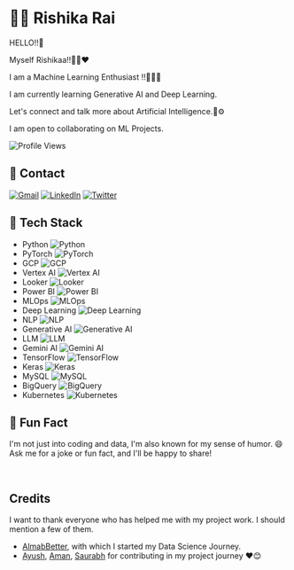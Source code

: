 <!--- Hi there! 👋 I'm Rishika Rai, a passionate Data Scientist and ML Engineer. Let's connect and collaborate! -->

# 👩‍💻 Rishika Rai
HELLO!!🙌

Myself Rishikaa!!👩‍🦳❤️

I am a Machine Learning Enthusiast !!🔭👩‍🦳

I am currently learning Generative AI and Deep Learning.

Let's connect and talk more about Artificial Intelligence.🔭⚙️

I am open to collaborating on ML Projects. 


![Profile Views](https://komarev.com/ghpvc/?username=your-username)

## 📧 Contact
[![Gmail](https://img.shields.io/badge/Email-rishikarai70%40gmail.com-red)](mailto:rishikarai70@gmail.com)
[![LinkedIn](https://img.shields.io/badge/LinkedIn-Rishika%20Rai-blue)](https://www.linkedin.com/in/rishika-rai-058520149/)
[![Twitter](https://img.shields.io/badge/Twitter-rishikarai70-blue)](https://twitter.com/rishikarai70)

## 🚀 Tech Stack
- Python ![Python](https://img.shields.io/badge/-Python-yellow?style=flat&logo=python&logoColor=white)
- PyTorch ![PyTorch](https://img.shields.io/badge/-PyTorch-yellow?style=flat&logo=pytorch&logoColor=white)
- GCP ![GCP](https://img.shields.io/badge/-GCP-blue?style=flat&logo=google-cloud&logoColor=white)
- Vertex AI ![Vertex AI](https://img.shields.io/badge/-Vertex%20AI-blue?style=flat&logo=google-cloud&logoColor=white)
- Looker ![Looker](https://img.shields.io/badge/-Looker-orange?style=flat&logo=looker&logoColor=white)
- Power BI ![Power BI](https://img.shields.io/badge/-Power%20BI-yellow?style=flat&logo=microsoft-power-bi&logoColor=white)
- MLOps ![MLOps](https://img.shields.io/badge/-MLOps-green?style=flat)
- Deep Learning ![Deep Learning](https://img.shields.io/badge/-Deep%20Learning-red?style=flat&logo=tensorflow&logoColor=white)
- NLP ![NLP](https://img.shields.io/badge/-NLP-red?style=flat&logo=natural-language-processing&logoColor=white)
- Generative AI ![Generative AI](https://img.shields.io/badge/-Generative%20AI-red?style=flat)
- LLM ![LLM](https://img.shields.io/badge/-LLM-blue?style=flat)
- Gemini AI ![Gemini AI](https://img.shields.io/badge/-Gemini%20AI-blue?style=flat)
- TensorFlow ![TensorFlow](https://img.shields.io/badge/-TensorFlow-orange?style=flat&logo=tensorflow&logoColor=white)
- Keras ![Keras](https://img.shields.io/badge/-Keras-orange?style=flat&logo=keras&logoColor=white)
- MySQL ![MySQL](https://img.shields.io/badge/-MySQL-blue?style=flat&logo=mysql&logoColor=white)
- BigQuery ![BigQuery](https://img.shields.io/badge/-BigQuery-blue?style=flat&logo=google-cloud&logoColor=white)
- Kubernetes ![Kubernetes](https://img.shields.io/badge/-Kubernetes-blue?style=flat&logo=kubernetes&logoColor=white)

## 🌟 Fun Fact
I'm not just into coding and data, I'm also known for my sense of humor. 😄 Ask me for a joke or fun fact, and I'll be happy to share!

<!--- Feel free to customize the information, logos, and styles according to your preferences. You can find logos by searching for the technology name followed by "logo" on Google and selecting the "Images" tab. -->

<br/>  

## Credits
I want to thank everyone who has helped me with my project work. I should mention a few of them.

- [AlmabBetter](https://www.almabetter.com/), with which I started my Data Science Journey. 
- [Ayush](https://github.com/SharmaAyush98), [Aman](https://github.com/AMAN-GULERIA), [Saurabh](https://github.com/SaurabhAradwad/SaurabhAradwad) for contributing in my project journey ❤️😊



